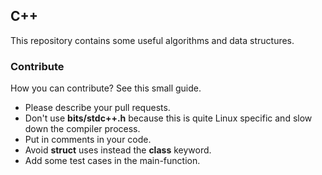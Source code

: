 ## C++ 

This repository contains some useful algorithms and data structures. 

### Contribute

How you can contribute? See this small guide.

* Please describe your pull requests. 
* Don't use **bits/stdc++.h** because this is quite Linux specific and slow down the compiler process.
* Put in comments in your code.
* Avoid **struct** uses instead the **class** keyword.
* Add some test cases in the main-function.